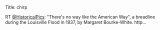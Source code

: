 Title: chirp

RT <a href="http://twitter.com/HistoricalPics">@HistoricalPics</a>: "There's no way like the American Way", a breadline during the Louisville Flood in 1937, by Margaret Bourke-White. http…
